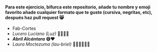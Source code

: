 #### Para este ejercicio, bifurca este repositorio, añade tu nombre y emoji favorito añade cualquier formato que te guste (cursiva, negritas, etc), después haz pull request 😸

* Fab-Cortes
* _Lucero Luciano (Luz)_ 💜👩‍💻✨
* ***Abril Alcántara* 😄❤️**
* *_Laura Moctezuma (lau-briel)_* 🧬🧪🧫💜💕✨